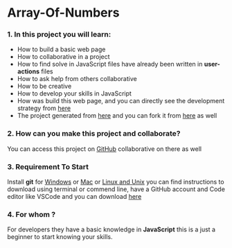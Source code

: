 # Array-Of-Numbers

### 1. In this project you will learn:

- How to build a basic web page 
- How to collaborative in a project 
- How to find solve in JavaScript files have already been written in **user-actions** files 
- How to ask help from others collaborative 
- How to be creative 
- How to develop your skills in JavaScript 
- How was build this web page, and you can directly see the development strategy from [here](https://github.com/LujiAnna/array-of-numbers/blob/master/development-strategy.md)
- The project generated from [here](https://github.com/HackYourFutureBelgium/array-of-numbers) and you can fork it from [here](https://github.com/LujiAnna/array-of-numbers) as well 

### 2. How can you make this project and collaborate?
You can access this project on [GitHub](https://github.com/LujiAnna/array-of-numbers/blob/master/development-strategy.md) collaborative on there as well

### 3. Requirement To Start 

Install **git** for [Windows](https://git-scm.com/download/win) or [Mac](https://git-scm.com/download/mac) or [Linux and Unix](https://git-scm.com/download/linux) you can find instructions to download using terminal or commend line, have a GitHub account and Code editor like VSCode and you can download [here](https://code.visualstudio.com/download)

### 4. For whom ?
For developers they have a basic knowledge in **JavaScript** this is a just a beginner to start knowing your skills. 